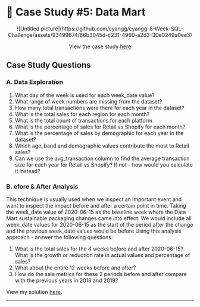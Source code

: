 # 🏦 Case Study #5: Data Mart

<p align="center">
![Untitled picture](https://github.com/cyangg/cyangg-8-Week-SQL-Challenge/assets/93499674/86b3045d-c231-4960-a2d3-30e0249a0ee3)
</p>

<p align="center">
View the case study <a href="https://8weeksqlchallenge.com/case-study-4/">here</a>

## Case Study Questions
### A. Data Exploration

1. What day of the week is used for each week_date value?
2. What range of week numbers are missing from the dataset?
3. How many total transactions were there for each year in the dataset?
4. What is the total sales for each region for each month?
5. What is the total count of transactions for each platform
6. What is the percentage of sales for Retail vs Shopify for each month?
7. What is the percentage of sales by demographic for each year in the dataset?
8. Which age_band and demographic values contribute the most to Retail sales?
9. Can we use the avg_transaction column to find the average transaction size for each
year for Retail vs Shopify? If not - how would you calculate it instead?

### B. efore & After Analysis
  
This technique is usually used when we inspect an important event and want to inspect the
impact before and after a certain point in time.
Taking the week_date value of 2020-06-15 as the baseline week where the Data Mart
sustainable packaging changes came into effect.
We would include all week_date values for 2020-06-15 as the start of the period after the
change and the previous week_date values would be before
Using this analysis approach - answer the following questions:
1. What is the total sales for the 4 weeks before and after 2020-06-15? What is the
growth or reduction rate in actual values and percentage of sales?
2. What about the entire 12 weeks before and after?
3. How do the sale metrics for these 2 periods before and after compare with the
previous years in 2018 and 2019?
  
View my solution [here]().
  
***
